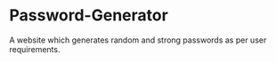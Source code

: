 # Password-Generator
A website which generates random and strong passwords as per user requirements.
